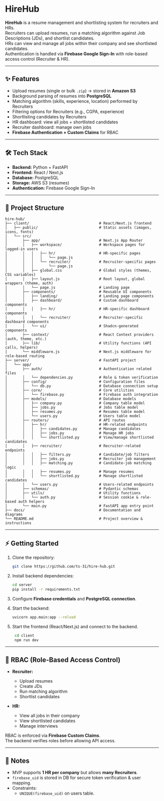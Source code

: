 # HireHub

**HireHub** is a resume management and shortlisting system for recruiters and HRs.  
Recruiters can upload resumes, run a matching algorithm against Job Descriptions (JDs), and shortlist candidates.  
HRs can view and manage all jobs within their company and see shortlisted candidates.  
Authentication is handled via **Firebase Google Sign-In** with role-based access control (Recruiter & HR).

---

## ✨ Features

- Upload resumes (single or bulk `.zip`) → stored in **Amazon S3**  
- Background parsing of resumes into **PostgreSQL**  
- Matching algorithm (skills, experience, location) performed by Recruiters  
- Filtering options for Recruiters (e.g., CGPA, experience)  
- Shortlisting candidates by Recruiters  
- HR dashboard: view all jobs + shortlisted candidates  
- Recruiter dashboard: manage own jobs  
- **Firebase Authentication + Custom Claims** for RBAC  

---

## 🛠 Tech Stack

- **Backend:** Python + FastAPI  
- **Frontend:** React / Next.js  
- **Database:** PostgreSQL  
- **Storage:** AWS S3 (resumes)  
- **Authentication:** Firebase Google Sign-In  

---

## 📂 Project Structure

```
hire-hub/
├── client/                                # React/Next.js frontend
│   ├── public/                            # Static assets (images, icons, fonts)
│   └── src/
│       ├── app/                           # Next.js App Router
│       │   ├── workspace/                 # Workspace pages for logged-in users
│       │   │   ├── hr/                    # HR-specific pages
│       │   │   │   └── page.js
│       │   │   └── recruiter/             # Recruiter-specific pages
│       │   │       └── page.js
│       │   ├── global.css                 # Global styles (themes, CSS variables)
│       │   ├── layout.js                  # Root layout, global wrappers (theme, auth)
│       │   └── page.js                    # Landing page
│       ├── components/                    # Reusable UI components
│       │   ├── landing/                   # Landing page components
│       │   ├── dashboard/                 # Custom dashboard components
│       │   │   ├── hr/                    # HR-specific dashboard components
│       │   │   └── recruiter/             # Recruiter-specific dashboard components
│       │   └── ui/                        # Shadcn-generated components
│       ├── context/                       # React Context providers (auth, theme, etc.)
│       ├── lib/                           # Utility functions (API calls, helpers)
│       └── middleware.js                  # Next.js middleware for role-based routing
├── server/                                # FastAPI project
│   └── app/
│       ├── auth/                          # Authentication related files
│       │   └── dependencies.py            # Role & token verification
│       ├── config/                        # Configuration files
│       │   └── db.py                      # Database connection setup
│       ├── core/                          # Core utilities
│       │   └── firebase.py                # Firebase auth integration
│       ├── models/                        # Database models
│       │   ├── company.py                 # Company table model
│       │   ├── jobs.py                    # Jobs table model
│       │   ├── resumes.py                 # Resumes table model
│       │   └── users.py                   # Users table model
│       ├── routers/                       # API routes
│       │   ├── hr/                        # HR-related endpoints
│       │   │   ├── candidates.py          # Manage candidates
│       │   │   ├── jobs.py                # Manage HR jobs
│       │   │   └── shortlisted.py         # View/manage shortlisted candidates
│       │   ├── recruiter/                 # Recruiter-related endpoints
│       │   │   ├── filters.py             # Candidate/job filters
│       │   │   ├── jobs.py                # Recruiter job management
│       │   │   ├── matching.py            # Candidate-job matching logic
│       │   │   ├── resumes.py             # Manage resumes
│       │   │   └── shortlisted.py         # Manage shortlisted candidates
│       │   └── users.py                   # Users-related endpoints
│       ├── schemas/                       # Pydantic schemas
│       ├── utils/                         # Utility functions
│       │   └── auth.py                    # Session cookie & role-based auth helpers
│       └── main.py                        # FastAPI app entry point
├── docs/                                  # Documentation and diagrams
└── README.md                              # Project overview & instructions
```

---

## ⚡ Getting Started

1. Clone the repository:  
   ```bash
   git clone https://github.com/ts-31/hire-hub.git
   ```

2. Install backend dependencies:  
   ```bash
   cd server
   pip install -r requirements.txt
   ```

3. Configure **Firebase credentials** and **PostgreSQL connection**.

4. Start the backend:  
   ```bash
   uvicorn app.main:app --reload
   ```

5. Start the frontend (React/Next.js) and connect to the backend.
   ```bash
    cd client
    npm run dev
   ```

---

## 🔑 RBAC (Role-Based Access Control)

- **Recruiter:**  
  - Upload resumes  
  - Create JDs  
  - Run matching algorithm  
  - Shortlist candidates  

- **HR:**  
  - View all jobs in their company  
  - View shortlisted candidates  
  - Manage interviews  

RBAC is enforced via **Firebase Custom Claims**.  
The backend verifies roles before allowing API access.

---

## 📌 Notes

- MVP supports **1 HR per company** but allows **many Recruiters**.  
- `firebase_uid` is stored in DB for secure token verification & user mapping.  
- Constraints:  
  - `UNIQUE(firebase_uid)` on users table.  
